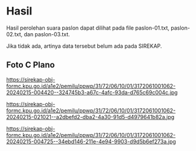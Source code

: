# Hasil

Hasil perolehan suara paslon dapat dilihat pada file paslon-01.txt, paslon-02.txt, dan paslon-03.txt.

Jika tidak ada, artinya data tersebut belum ada pada SIREKAP.

## Foto C Plano

https://sirekap-obj-formc.kpu.go.id/a1e2/pemilu/ppwp/31/72/06/10/01/3172061001062-20240215-004420--324745b3-a67c-4afc-93da-d765c69c004c.jpg

https://sirekap-obj-formc.kpu.go.id/a1e2/pemilu/ppwp/31/72/06/10/01/3172061001062-20240215-021021--a2dbefd2-dba2-4a30-91d5-d4979641b82a.jpg

https://sirekap-obj-formc.kpu.go.id/a1e2/pemilu/ppwp/31/72/06/10/01/3172061001062-20240215-004725--34ebd146-211e-4e94-9903-d9d5b6ef273a.jpg
